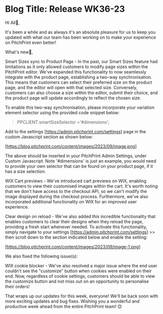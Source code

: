 # **Blog Title**: Release WK36-23

Hi All👋,

It's been a while and as always it's an absolute pleasure for us to keep you updated with what our team has been working on to make your
experience on PitchPrint even better!

What's new🚀,

Smart Sizes sync to Product Page - In the past, our Smart Sizes feature had limitations as it only allowed customers to modify page sizes
within the PitchPrint editor. We've expanded this functionality to now seamlessly integrate with the product page, establishing a two-way
synchronisation. This means that customers can select their preferred size on the product page, and the editor will open with that selected
size. Conversely, customers can also choose a size within the editor, submit their choice, and the product page will update accordingly to
reflect the chosen size.

To enable this two-way synchronisation, please incorporate your variation element selector using the provided code snippet below:

> PPCLIENT.smartSizeSelector ='#dimensions';

Add to the settings [https://admin.pitchprint.com/settings] page in the custom Javascript section as shown below:

[https://blog.pitchprint.com/content/images/2023/09/image.png]

The above should be inserted in your PitchPrint Admin Settings, under Custom Javascript. Note '#dimensions' is just an example, you would
need to provide your own selector that can be found on your product page, if it has a size selection.

WIX Cart previews - We've introduced cart previews on WIX, enabling customers to view their customised images within the cart. It's worth
noting that we don't have access to the checkout API, so we can't modify the image displayed during the checkout process. Furthermore, we've
also incorporated additional functionality on WIX for an improved user experience.

Clear design on reload - We've also added this incredible functionality that enables customers to clear their designs when they reload the
page, providing a fresh start whenever needed. To activate this functionality, simply navigate to your settings
[https://admin.pitchprint.com/settings] >> then scroll down to the section indicated below and enable the setting:

[https://blog.pitchprint.com/content/images/2023/09/image-1.png]



We also fixed the following issue(s):

WIX cookie blocker - We've also resolved a major issue where the end user couldn't see the "customize" button when cookies were enabled on
their end. Now, regardless of cookie settings, customers should be able to view the customize button and not miss out on an opportunity to
personalise their orders!

That wraps up our updates for this week, everyone! We'll be back soon with more exciting updates and bug fixes. Wishing you a wonderful and
productive week ahead from the entire PitchPrint team! 😊

